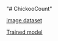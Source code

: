 "# ChickooCount" 

[image dataset](https://drive.google.com/file/d/1HS0Xo2he28iFAKGdNGnMeDPNKQMkl_nC/view?usp=sharing)

[Trained model](https://drive.google.com/file/d/1Qh61c83atZcvykmk1Ar3OXB7O839zM4s/view?usp=sharing)

